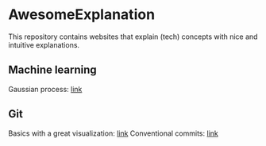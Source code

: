 # AwesomeExplanation
This repository contains websites that explain (tech) concepts with nice and intuitive explanations.

## Machine learning
Gaussian process: [link](https://distill.pub/2019/visual-exploration-gaussian-processes/)

## Git
Basics with a great visualization: [link](https://learngitbranching.js.org)
Conventional commits: [link](https://www.conventionalcommits.org/en)
